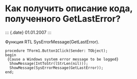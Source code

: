 Как получить описание кода, полученного GetLastError?
=====================================================

::: {.date}
01.01.2007
:::

Функция RTL SysErrorMessage(GetLastError).

    procedure TForm1.Button1Click(Sender: TObject);
    begin
     {Cause a Windows system error message to be logged}
      ShowMessage(IntToStr(lStrLen(nil)));
      ShowMessage(SysErrorMessage(GetLastError));
    end;
